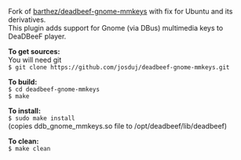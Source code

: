 Fork of [barthez/deadbeef-gnome-mmkeys](https://github.com/barthez/deadbeef-gnome-mmkeys) with fix for Ubuntu and its derivatives.  
This plugin adds support for Gnome (via DBus) multimedia keys to DeaDBeeF player.

__To get sources:__  
You will need git  
`$ git clone https://github.com/josduj/deadbeef-gnome-mmkeys.git`

__To build:__  
`$ cd deadbeef-gnome-mmkeys`  
`$ make`

__To install:__  
`$ sudo make install`  
(copies ddb_gnome_mmkeys.so file to /opt/deadbeef/lib/deadbeef)

__To clean:__  
`$ make clean`
